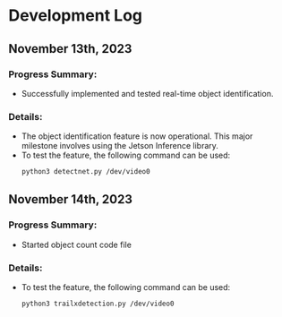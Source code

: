 # Development Log

## November 13th, 2023

### Progress Summary:
- Successfully implemented and tested real-time object identification.

### Details:
- The object identification feature is now operational. This major milestone involves using the Jetson Inference library.
- To test the feature, the following command can be used:
  ```bash
  python3 detectnet.py /dev/video0

## November 14th, 2023

### Progress Summary:
- Started object count code file

### Details:
- To test the feature, the following command can be used:
  ```bash
  python3 trailxdetection.py /dev/video0
